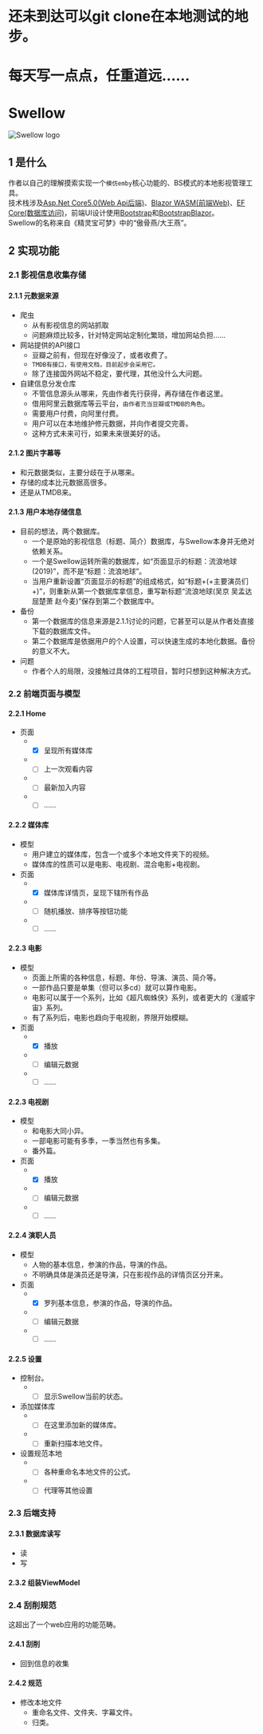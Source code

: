 # 还未到达可以git clone在本地测试的地步。
# 每天写一点点，任重道远……  
# Swellow
![Swellow logo](https://github.com/junerain123/wwwroot/blob/master/README%E7%94%A8%E5%9B%BE/Swellow/logoName.png?raw=true)
## 1 是什么
作者以自己的理解摸索实现一个`模仿emby`核心功能的、BS模式的本地影视管理工具。  
技术栈涉及[Asp.Net Core5.0(Web Api后端)](https://docs.microsoft.com/zh-cn/aspnet/core/web-api/?view=aspnetcore-5.0)、[Blazor WASM(前端Web)](https://docs.microsoft.com/zh-cn/aspnet/core/blazor/?view=aspnetcore-5.0)、[EF Core(数据库访问)](https://docs.microsoft.com/zh-cn/ef/core/)，前端UI设计使用[Bootstrap](https://v4.bootcss.com/)和[BootstrapBlazor](http://blazor.sdgxgz.com/)。  
Swellow的名称来自《精灵宝可梦》中的“傲骨燕/大王燕”。  
## 2 实现功能
### 2.1 影视信息收集存储
#### 2.1.1 元数据来源
* 爬虫
    *  从有影视信息的网站抓取
    *  问题麻烦比较多，针对特定网站定制化繁琐，增加网站负担……
* 网站提供的API接口
    *  豆瓣之前有，但现在好像没了，或者收费了。
    *  `TMDB有接口，有使用文档，目前起步会采用它。`
    *  除了连接国外网站不稳定，要代理，其他没什么大问题。
* 自建信息分发仓库
    *  不管信息源头从哪来，先由作者先行获得，再存储在作者这里。
    *  借用阿里云数据库等云平台，`由作者充当豆瓣或TMDB的角色`。
    *  需要用户付费，向阿里付费。
    *  用户可以在本地维护修元数据，并向作者提交完善。
    *  这种方式未来可行，如果未来很美好的话。

#### 2.1.2 图片字幕等
* 和元数据类似，主要分歧在于从哪来。
* 存储的成本比元数据高很多。
* 还是从TMDB来。

#### 2.1.3 用户本地存储信息
* 目前的想法，两个数据库。
    *  一个是原始的影视信息（标题、简介）数据库，与Swellow本身并无绝对依赖关系。
    *  一个是Swellow运转所需的数据库，如“页面显示的标题：流浪地球(2019)”，而不是“标题：流浪地球”。
    *  当用户重新设置“页面显示的标题”的组成格式，如“标题+(+主要演员们+)”，则重新从第一个数据库拿信息，重写新标题“流浪地球(吴京 吴孟达 屈楚萧 赵今麦)”保存到第二个数据库中。
* 备份
    *  第一个数据库的信息来源是2.1.1讨论的问题，它甚至可以是从作者处直接下载的数据库文件。
    *  第二个数据库是依据用户的个人设置，可以快速生成的本地化数据。备份的意义不大。
* 问题
    *  作者个人的局限，没接触过具体的工程项目，暂时只想到这种解决方式。

### 2.2 前端页面与模型

#### 2.2.1 Home
* 页面
    *  - [x] 呈现所有媒体库  
    *  - [ ] 上一次观看内容  
    *  - [ ] 最新加入内容  
    *  - [ ] ……  

#### 2.2.2 媒体库
* 模型
    *  用户建立的媒体库，包含一个或多个本地文件夹下的视频。
    *  媒体库的性质可以是电影、电视剧、混合电影+电视剧。
* 页面
    *  - [x] 媒体库详情页，呈现下辖所有作品  
    *  - [ ] 随机播放、排序等按钮功能  
    *  - [ ] ……  

#### 2.2.3 电影
* 模型
    *  页面上所需的各种信息，标题、年份、导演、演员、简介等。
    *  一部作品只要是单集（但可以多cd）就可以算作电影。
    *  电影可以属于一个系列，比如《超凡蜘蛛侠》系列，或者更大的《漫威宇宙》系列。
    *  有了系列后，电影也趋向于电视剧，界限开始模糊。
* 页面
    *  - [x] 播放  
    *  - [ ] 编辑元数据  
    *  - [ ] ……  

#### 2.2.3 电视剧
* 模型
    *  和电影大同小异。
    *  一部电影可能有多季，一季当然也有多集。
    *  番外篇。
* 页面
    *  - [x] 播放  
    *  - [ ] 编辑元数据  
    *  - [ ] ……  

#### 2.2.4 演职人员
* 模型
    *  人物的基本信息，参演的作品，导演的作品。
    *  不明确具体是演员还是导演，只在影视作品的详情页区分开来。
* 页面
    *  - [x] 罗列基本信息，参演的作品，导演的作品。  
    *  - [ ] 编辑元数据  
    *  - [ ] ……  

#### 2.2.5 设置
* 控制台。
    *  - [ ] 显示Swellow当前的状态。
* 添加媒体库
    *  - [ ] 在这里添加新的媒体库。
    *  - [ ] 重新扫描本地文件。
* 设置规范本地
    *  - [ ] 各种重命名本地文件的公式。
    *  - [ ] 代理等其他设置

### 2.3 后端支持

#### 2.3.1 数据库读写
* 读
* 写

#### 2.3.2 组装ViewModel


### 2.4 刮削规范
这超出了一个web应用的功能范畴。

#### 2.4.1 刮削
* 回到信息的收集

#### 2.4.2 规范
* 修改本地文件
    *  重命名文件、文件夹、字幕文件。
    *  归类。
